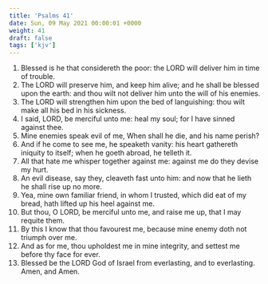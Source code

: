 ```yaml
---
title: 'Psalms 41'
date: Sun, 09 May 2021 00:00:01 +0000
weight: 41
draft: false
tags: ['kjv'] 
---
```


1. Blessed is he that considereth the poor: the LORD will deliver him in time of trouble.
2. The LORD will preserve him, and keep him alive; and he shall be blessed upon the earth: and thou wilt not deliver him unto the will of his enemies.
3. The LORD will strengthen him upon the bed of languishing: thou wilt make all his bed in his sickness.
4. I said, LORD, be merciful unto me: heal my soul; for I have sinned against thee.
5. Mine enemies speak evil of me, When shall he die, and his name perish?
6. And if he come to see me, he speaketh vanity: his heart gathereth iniquity to itself; when he goeth abroad, he telleth it.
7. All that hate me whisper together against me: against me do they devise my hurt.
8. An evil disease, say they, cleaveth fast unto him: and now that he lieth he shall rise up no more.
9. Yea, mine own familiar friend, in whom I trusted, which did eat of my bread, hath lifted up his heel against me.
10. But thou, O LORD, be merciful unto me, and raise me up, that I may requite them.
11. By this I know that thou favourest me, because mine enemy doth not triumph over me.
12. And as for me, thou upholdest me in mine integrity, and settest me before thy face for ever.
13. Blessed be the LORD God of Israel from everlasting, and to everlasting. Amen, and Amen.
